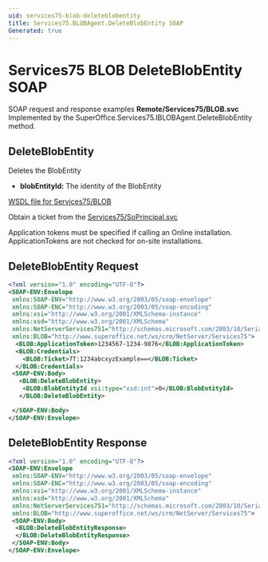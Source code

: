 ```yaml
---
uid: services75-blob-deleteblobentity
title: Services75.BLOBAgent.DeleteBlobEntity SOAP
Generated: true
---
```


# Services75 BLOB DeleteBlobEntity SOAP

SOAP request and response examples **Remote/Services75/BLOB.svc**
Implemented by the <see cref="M:SuperOffice.Services75.IBLOBAgent.DeleteBlobEntity">SuperOffice.Services75.IBLOBAgent.DeleteBlobEntity</see> method.

## DeleteBlobEntity

Deletes the BlobEntity

* **blobEntityId:** The identity of the BlobEntity



[WSDL file for Services75/BLOB](../Services75-BLOB.md)

Obtain a ticket from the [Services75/SoPrincipal.svc](../SoPrincipal/SoPrincipal.md)

Application tokens must be specified if calling an Online installation. ApplicationTokens are not checked for on-site installations.

## DeleteBlobEntity Request

```xml
<?xml version="1.0" encoding="UTF-8"?>
<SOAP-ENV:Envelope
 xmlns:SOAP-ENV="http://www.w3.org/2003/05/soap-envelope"
 xmlns:SOAP-ENC="http://www.w3.org/2003/05/soap-encoding"
 xmlns:xsi="http://www.w3.org/2001/XMLSchema-instance"
 xmlns:xsd="http://www.w3.org/2001/XMLSchema"
 xmlns:NetServerServices751="http://schemas.microsoft.com/2003/10/Serialization/"
 xmlns:BLOB="http://www.superoffice.net/ws/crm/NetServer/Services75">
  <BLOB:ApplicationToken>1234567-1234-9876</BLOB:ApplicationToken>
  <BLOB:Credentials>
    <BLOB:Ticket>7T:1234abcxyzExample==</BLOB:Ticket>
  </BLOB:Credentials>
 <SOAP-ENV:Body>
   <BLOB:DeleteBlobEntity>
    <BLOB:BlobEntityId xsi:type="xsd:int">0</BLOB:BlobEntityId>
   </BLOB:DeleteBlobEntity>

 </SOAP-ENV:Body>
</SOAP-ENV:Envelope>

```


## DeleteBlobEntity Response

```xml
<?xml version="1.0" encoding="UTF-8"?>
<SOAP-ENV:Envelope
 xmlns:SOAP-ENV="http://www.w3.org/2003/05/soap-envelope"
 xmlns:SOAP-ENC="http://www.w3.org/2003/05/soap-encoding"
 xmlns:xsi="http://www.w3.org/2001/XMLSchema-instance"
 xmlns:xsd="http://www.w3.org/2001/XMLSchema"
 xmlns:NetServerServices751="http://schemas.microsoft.com/2003/10/Serialization/"
 xmlns:BLOB="http://www.superoffice.net/ws/crm/NetServer/Services75">
 <SOAP-ENV:Body>
  <BLOB:DeleteBlobEntityResponse>
  </BLOB:DeleteBlobEntityResponse>
 </SOAP-ENV:Body>
</SOAP-ENV:Envelope>

```

